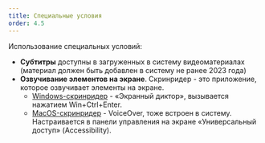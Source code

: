 ```yaml
---
title: Специальные условия
order: 4.5
---
```


Использование специальных условий:

-  **Субтитры** доступны в загруженных в систему видеоматериалах (материал должен быть добавлен в систему не ранее 2023 года)
-  **Озвучивание элементов на экране**. Скринридер - это приложение, которое озвучивает элементы на экране.
   -  [Windows-скринридер](https://support.microsoft.com/ru-ru/windows/глава-1-знакомство-с-экранным-диктором-7fe8fd72-541f-4536-7658-bfc37ddaf9c6) - «Экранный диктор», вызывается нажатием Win+Ctrl+Enter.
   -  [MacOS-скринридер](https://support.apple.com/ru-ru/guide/voiceover/vo2682/mac)  - VoiceOver, тоже встроен в систему. Настраивается в панели управления на экране «Универсальный доступ» (Accessibility).